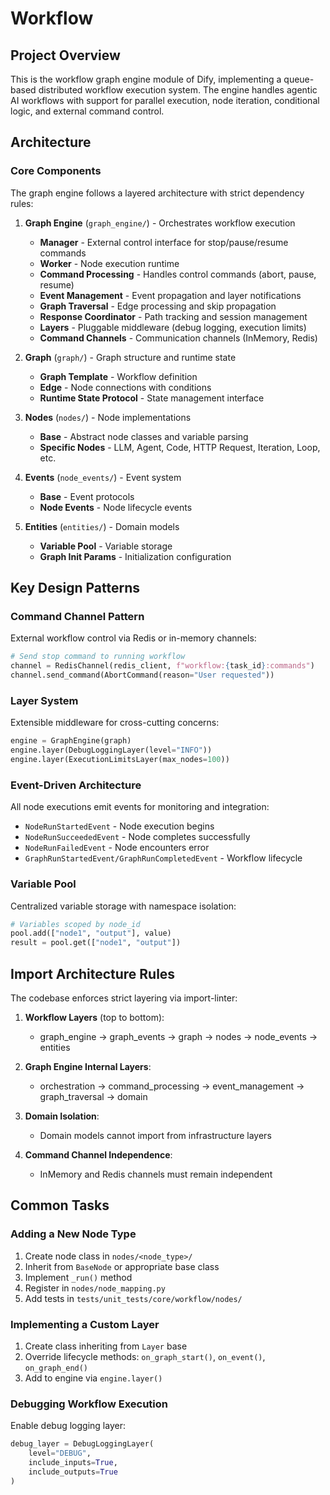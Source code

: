 # Workflow

## Project Overview

This is the workflow graph engine module of Dify, implementing a queue-based distributed workflow execution system. The engine handles agentic AI workflows with support for parallel execution, node iteration, conditional logic, and external command control.

## Architecture

### Core Components

The graph engine follows a layered architecture with strict dependency rules:

1. **Graph Engine** (`graph_engine/`) - Orchestrates workflow execution

   - **Manager** - External control interface for stop/pause/resume commands
   - **Worker** - Node execution runtime
   - **Command Processing** - Handles control commands (abort, pause, resume)
   - **Event Management** - Event propagation and layer notifications
   - **Graph Traversal** - Edge processing and skip propagation
   - **Response Coordinator** - Path tracking and session management
   - **Layers** - Pluggable middleware (debug logging, execution limits)
   - **Command Channels** - Communication channels (InMemory, Redis)

1. **Graph** (`graph/`) - Graph structure and runtime state

   - **Graph Template** - Workflow definition
   - **Edge** - Node connections with conditions
   - **Runtime State Protocol** - State management interface

1. **Nodes** (`nodes/`) - Node implementations

   - **Base** - Abstract node classes and variable parsing
   - **Specific Nodes** - LLM, Agent, Code, HTTP Request, Iteration, Loop, etc.

1. **Events** (`node_events/`) - Event system

   - **Base** - Event protocols
   - **Node Events** - Node lifecycle events

1. **Entities** (`entities/`) - Domain models

   - **Variable Pool** - Variable storage
   - **Graph Init Params** - Initialization configuration

## Key Design Patterns

### Command Channel Pattern

External workflow control via Redis or in-memory channels:

```python
# Send stop command to running workflow
channel = RedisChannel(redis_client, f"workflow:{task_id}:commands")
channel.send_command(AbortCommand(reason="User requested"))
```

### Layer System

Extensible middleware for cross-cutting concerns:

```python
engine = GraphEngine(graph)
engine.layer(DebugLoggingLayer(level="INFO"))
engine.layer(ExecutionLimitsLayer(max_nodes=100))
```

### Event-Driven Architecture

All node executions emit events for monitoring and integration:

- `NodeRunStartedEvent` - Node execution begins
- `NodeRunSucceededEvent` - Node completes successfully
- `NodeRunFailedEvent` - Node encounters error
- `GraphRunStartedEvent/GraphRunCompletedEvent` - Workflow lifecycle

### Variable Pool

Centralized variable storage with namespace isolation:

```python
# Variables scoped by node_id
pool.add(["node1", "output"], value)
result = pool.get(["node1", "output"])
```

## Import Architecture Rules

The codebase enforces strict layering via import-linter:

1. **Workflow Layers** (top to bottom):

   - graph_engine → graph_events → graph → nodes → node_events → entities

1. **Graph Engine Internal Layers**:

   - orchestration → command_processing → event_management → graph_traversal → domain

1. **Domain Isolation**:

   - Domain models cannot import from infrastructure layers

1. **Command Channel Independence**:

   - InMemory and Redis channels must remain independent

## Common Tasks

### Adding a New Node Type

1. Create node class in `nodes/<node_type>/`
1. Inherit from `BaseNode` or appropriate base class
1. Implement `_run()` method
1. Register in `nodes/node_mapping.py`
1. Add tests in `tests/unit_tests/core/workflow/nodes/`

### Implementing a Custom Layer

1. Create class inheriting from `Layer` base
1. Override lifecycle methods: `on_graph_start()`, `on_event()`, `on_graph_end()`
1. Add to engine via `engine.layer()`

### Debugging Workflow Execution

Enable debug logging layer:

```python
debug_layer = DebugLoggingLayer(
    level="DEBUG",
    include_inputs=True,
    include_outputs=True
)
```
